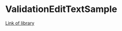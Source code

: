 ValidationEditTextSample
========================

[Link of library](https://github.com/KimJinsik/Validation-EditText)
